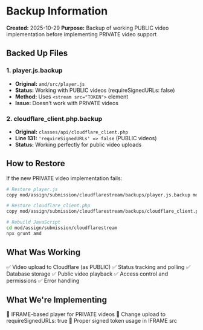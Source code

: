 # Backup Information

**Created:** 2025-10-29
**Purpose:** Backup of working PUBLIC video implementation before implementing PRIVATE video support

## Backed Up Files

### 1. player.js.backup
- **Original:** `amd/src/player.js`
- **Status:** Working with PUBLIC videos (requireSignedURLs: false)
- **Method:** Uses `<stream src="TOKEN">` element
- **Issue:** Doesn't work with PRIVATE videos

### 2. cloudflare_client.php.backup
- **Original:** `classes/api/cloudflare_client.php`
- **Line 131:** `'requireSignedURLs' => false` (PUBLIC videos)
- **Status:** Working perfectly for public video uploads

## How to Restore

If the new PRIVATE video implementation fails:

```bash
# Restore player.js
copy mod/assign/submission/cloudflarestream/backups/player.js.backup mod/assign/submission/cloudflarestream/amd/src/player.js

# Restore cloudflare_client.php
copy mod/assign/submission/cloudflarestream/backups/cloudflare_client.php.backup mod/assign/submission/cloudflarestream/classes/api/cloudflare_client.php

# Rebuild JavaScript
cd mod/assign/submission/cloudflarestream
npx grunt amd
```

## What Was Working

✅ Video upload to Cloudflare (as PUBLIC)
✅ Status tracking and polling
✅ Database storage
✅ Public video playback
✅ Access control and permissions
✅ Error handling

## What We're Implementing

🔧 IFRAME-based player for PRIVATE videos
🔧 Change upload to requireSignedURLs: true
🔧 Proper signed token usage in IFRAME src
